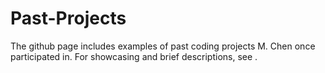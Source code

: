# Past-Projects

The github page includes examples of past coding projects M. Chen once participated in.
For showcasing and brief descriptions, see .
